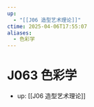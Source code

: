 ```yaml
---
up:
  - "[[J06 造型艺术理论]]"
ctime: 2025-04-06T17:55:07
aliases:
  - 色彩学
---
```


# J063 色彩学

- up: [[J06 造型艺术理论]]
